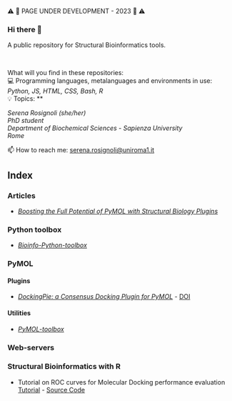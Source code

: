 :warning: :wrench: PAGE UNDER DEVELOPMENT - 2023 :wrench: :warning:


### Hi there 👋

A public repository for Structural Bioinformatics tools.

<br />

What will you find in these repositories: <br />
:computer: Programming languages, metalanguages and environments in use: *Python, JS, HTML, CSS, Bash, R* <br />
:bulb: Topics: **

*Serena Rosignoli (she/her) <br />
PhD student <br />
Department of Biochemical Sciences - Sapienza University <br />
Rome <br />*


📫 How to reach me: serena.rosignoli@uniroma1.it


## Index

### Articles

- [*Boosting the Full Potential of PyMOL with Structural Biology Plugins*](https://doi.org/10.3390/biom12121764)

### Python toolbox
- [*Bioinfo-Python-toolbox*](https://github.com/SerenaRosi/Bioinfo-Python-toolbox)

### PyMOL

#### Plugins

- [*DockingPie: a Consensus Docking Plugin for PyMOL*](https://github.com/paiardin/DockingPie "GitHub repository") - [DOI](https://doi.org/10.1093/bioinformatics/btac452 "Rosignoli et al., Bioinformatics, 2022")

#### Utilities 

- [*PyMOL-toolbox*](https://github.com/SerenaRosi)

### Web-servers

### Structural Bioinformatics with R

- Tutorial on ROC curves for Molecular Docking performance evaluation [Tutorial](
https://htmlpreview.github.io/?https://github.com/SerenaRosi/StructuralBioinformatics-R/blob/main/ROC_curves/roc_curves_molecular_docking.html ) - [Source Code](https://github.com/SerenaRosi/StructuralBioinformatics-R/blob/main/ROC_curves/roc_curves_molecular_docking.Rmd)


